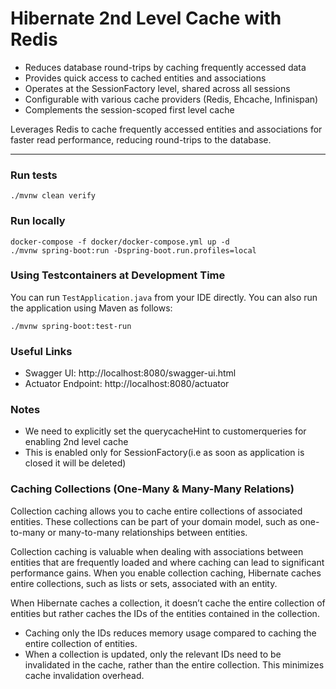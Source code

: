 # Hibernate 2nd Level Cache with Redis

* Reduces database round-trips by caching frequently accessed data
* Provides quick access to cached entities and associations
* Operates at the SessionFactory level, shared across all sessions
* Configurable with various cache providers (Redis, Ehcache, Infinispan)
* Complements the session-scoped first level cache

Leverages Redis to cache frequently accessed entities and associations for faster read performance, reducing round-trips to the database.

---

### Run tests

```shell
./mvnw clean verify
```

### Run locally

```shell
docker-compose -f docker/docker-compose.yml up -d
./mvnw spring-boot:run -Dspring-boot.run.profiles=local
```

### Using Testcontainers at Development Time
You can run `TestApplication.java` from your IDE directly.
You can also run the application using Maven as follows:

```shell
./mvnw spring-boot:test-run
```


### Useful Links
* Swagger UI: http://localhost:8080/swagger-ui.html
* Actuator Endpoint: http://localhost:8080/actuator


### Notes

* We need to explicitly set the querycacheHint to customerqueries for enabling 2nd level cache
* This is enabled only for SessionFactory(i.e as soon as application is closed it will be deleted)

### **Caching Collections (One-Many & Many-Many Relations)**


Collection caching allows you to cache entire collections of associated entities. These collections can be part of your domain model, such as one-to-many or many-to-many relationships between entities.

Collection caching is valuable when dealing with associations between entities that are frequently loaded and where caching can lead to significant performance gains. When you enable collection caching, Hibernate caches entire collections, such as lists or sets, associated with an entity.

When Hibernate caches a collection, it doesn’t cache the entire collection of entities but rather caches the IDs of the entities contained in the collection.

* Caching only the IDs reduces memory usage compared to caching the entire collection of entities.
* When a collection is updated, only the relevant IDs need to be invalidated in the cache, rather than the entire collection. This minimizes cache invalidation overhead.
